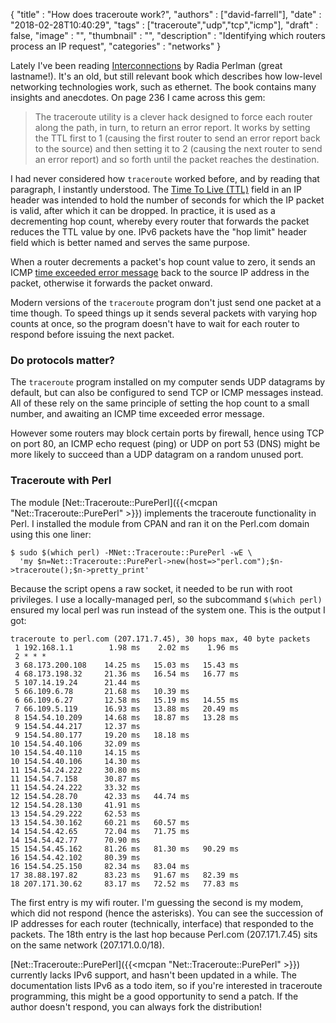 
  {
    "title"       : "How does traceroute work?",
    "authors"     : ["david-farrell"],
    "date"        : "2018-02-28T10:40:29",
    "tags"        : ["traceroute","udp","tcp","icmp"],
    "draft"       : false,
    "image"       : "",
    "thumbnail"   : "",
    "description" : "Identifying which routers process an IP request",
    "categories"  : "networks"
  }

Lately I've been reading [Interconnections](https://www.amazon.com/Interconnections-Bridges-Switches-Internetworking-Protocols/dp/0201634481/) by Radia Perlman (great lastname!). It's an old, but still relevant book which describes how low-level networking technologies work, such as ethernet. The book contains many insights and anecdotes. On page 236 I came across this gem:

> The traceroute utility is a clever hack designed to force each router along the path, in turn, to return an error report. It works by setting the TTL first to 1 (causing the first router to send an error report back to the source) and then setting it to 2 (causing the next router to send an error report) and so forth until the packet reaches the destination.
>

I had never considered how `traceroute` worked before, and by reading that paragraph, I instantly understood. The [Time To Live (TTL)](https://en.wikipedia.org/wiki/Time_to_live) field in an IP header was intended to hold the number of seconds for which the IP packet is valid, after which it can be dropped. In practice, it is used as a decrementing hop count, whereby every router that forwards the packet reduces the TTL value by one. IPv6 packets have the "hop limit" header field which is better named and serves the same purpose.

When a router decrements a packet's hop count value to zero, it sends an ICMP [time exceeded error message](https://en.wikipedia.org/wiki/Internet_Control_Message_Protocol#Time_exceeded) back to the source IP address in the packet, otherwise it forwards the packet onward.

Modern versions of the `traceroute` program don't just send one packet at a time though. To speed things up it sends several packets with varying hop counts at once, so the program doesn't have to wait for each router to respond before issuing the next packet.

### Do protocols matter?

The `traceroute` program installed on my computer sends UDP datagrams by default, but can also be configured to send TCP or ICMP messages instead. All of these rely on the same principle of setting the hop count to a small number, and awaiting an ICMP time exceeded error message.

However some routers may block certain ports by firewall, hence using TCP on port 80, an ICMP echo request (ping) or UDP on port 53 (DNS) might be more likely to succeed than a UDP datagram on a random unused port.

### Traceroute with Perl

The module [Net::Traceroute::PurePerl]({{<mcpan "Net::Traceroute::PurePerl" >}}) implements the traceroute functionality in Perl. I installed the module from CPAN and ran it on the Perl.com domain using this one liner:

    $ sudo $(which perl) -MNet::Traceroute::PurePerl -wE \
      'my $n=Net::Traceroute::PurePerl->new(host=>"perl.com");$n->traceroute();$n->pretty_print'

Because the script opens a raw socket, it needed to be run with root privileges. I use a locally-managed perl, so the subcommand `$(which perl)` ensured my local perl was run instead of the system one. This is the output I got:

```
traceroute to perl.com (207.171.7.45), 30 hops max, 40 byte packets
 1 192.168.1.1        1.98 ms    2.02 ms    1.96 ms
 2 * * *
 3 68.173.200.108    14.25 ms   15.03 ms   15.43 ms
 4 68.173.198.32     21.36 ms   16.54 ms   16.77 ms
 5 107.14.19.24      21.44 ms
 5 66.109.6.78       21.68 ms   10.39 ms
 6 66.109.6.27       12.58 ms   15.19 ms   14.55 ms
 7 66.109.5.119      16.93 ms   13.88 ms   20.49 ms
 8 154.54.10.209     14.68 ms   18.87 ms   13.28 ms
 9 154.54.44.217     12.37 ms
 9 154.54.80.177     19.20 ms   18.18 ms
10 154.54.40.106     32.09 ms
10 154.54.40.110     14.15 ms
10 154.54.40.106     14.30 ms
11 154.54.24.222     30.80 ms
11 154.54.7.158      30.87 ms
11 154.54.24.222     33.32 ms
12 154.54.28.70      42.33 ms   44.74 ms
12 154.54.28.130     41.91 ms
13 154.54.29.222     62.53 ms
13 154.54.30.162     60.21 ms   60.57 ms
14 154.54.42.65      72.04 ms   71.75 ms
14 154.54.42.77      70.90 ms
15 154.54.45.162     81.26 ms   81.30 ms   90.29 ms
16 154.54.42.102     80.39 ms
16 154.54.25.150     82.34 ms   83.04 ms
17 38.88.197.82      83.23 ms   91.67 ms   82.39 ms
18 207.171.30.62     83.17 ms   72.52 ms   77.83 ms
```

The first entry is my wifi router. I'm guessing the second is my modem, which did not respond (hence the asterisks). You can see the succession of IP addresses for each router (technically, interface) that responded to the packets. The 18th entry is the last hop because Perl.com (207.171.7.45) sits on the same network (207.171.0.0/18).

[Net::Traceroute::PurePerl]({{<mcpan "Net::Traceroute::PurePerl" >}}) currently lacks IPv6 support, and hasn't been updated in a while. The documentation lists IPv6 as a todo item, so if you're interested in traceroute programming, this might be a good opportunity to send a patch. If the author doesn't respond, you can always fork the distribution!
